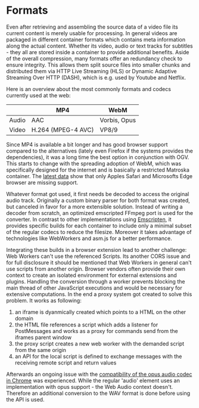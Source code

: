 # Formats

Even after retrieving and assembling the source data of a video file its current content is merely usable for processing. In general videos are packaged in different container formats which contains meta information along the actual content. Whether its video, audio or text tracks for subtitles - they all are stored inside a container to provide additional benefits. Aside of the overall compression, many formats offer an redundancy check to ensure integrity. This allows them split source files into smaller chunks and distributed them via HTTP Live Streaming (HLS) or Dynamic Adaptive Streaming Over HTTP (DASH), which is e.g. used by Youtube and Netflix.

Here is an overview about the most commonly formats and codecs currently used at the web:

|       | MP4                   | WebM          |
| --    | --                    | --            |
| Audio | AAC                   | Vorbis, Opus  |
| Video | H.264 (MPEG-4 AVC)    | VP8/9         |

Since MP4 is available a bit longer and has good browser support compared to the alternatives (lately even Firefox if the systems provides the dependencies), it was a long time the best option in conjunction with OGV. This starts to change with the spreading adoption of WebM, which was specifically designed for the internet and is basically a restricted Matroska container. The [latest data](http://caniuse.com/#feat=webm) show that only Apples Safari and Microsofts Edge browser are missing support.

Whatever format got used, it first needs be decoded to access the original audio track. Originally a custom binary parser for both format was created, but canceled in favor for a more extensible solution. Instead of writing a decoder from scratch, an optimized emscripted FFmpeg port is used for the converter. In contrast to other implementations using [Emscripten](http://kripken.github.io/emscripten-site/), it provides specific builds for each container to include only a minimal subset of the regular codecs to reduce the filesize. Moreover it takes advantage of technologies like WebWorkers and asm.js for a better performance.

Integrating these builds in a browser extension lead to another challenge: Web Workers can't use the referenced Scripts. Its another CORS issue and for full disclosure it should be mentioned that Web Workers in general can't use scripts from another origin. Browser vendors often provide their own context to create an isolated environment for external extensions and plugins. Handling the conversion through a worker prevents blocking the main thread of other JavaScript executions and would be necessary for extensive computations. In the end a proxy system got created to solve this problem. It works as following:

1. an iframe is dyanmically created which points to a HTML on the other domain
2. the HTML file references a script which adds a listener for PostMessages and works as a proxy for commands send from the iframes parent window
3. the proxy script creates a new web worker with the demanded script from the same origin
4. an API for the local script is defined to exchange messages with the receiving remote script	and return values

Afterwards an ongoing issue with the [compatibility of the opus audio codec in Chrome](https://code.google.com/p/chromium/issues/detail?id=409402) was experienced. While the regular 'audio' element uses an implementation with opus support - the Web Audio context doesn't. Therefore an additional conversion to the WAV format is done before using the API is used.